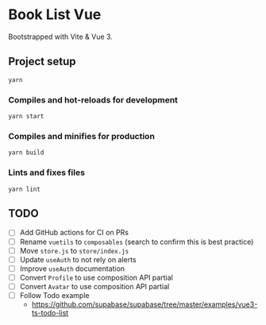 # Book List Vue

Bootstrapped with Vite & Vue 3.

## Project setup

```
yarn
```

### Compiles and hot-reloads for development

```
yarn start
```

### Compiles and minifies for production

```
yarn build
```

### Lints and fixes files

```
yarn lint
```

## TODO

- [ ] Add GitHub actions for CI on PRs
- [ ] Rename `vuetils` to `composables` (search to confirm this is best practice)
- [ ] Move `store.js` to `store/index.js`
- [ ] Update `useAuth` to not rely on alerts
- [ ] Improve `useAuth` documentation
- [ ] Convert `Profile` to use composition API partial
- [ ] Convert `Avatar` to use composition API partial
- [ ] Follow Todo example
  - https://github.com/supabase/supabase/tree/master/examples/vue3-ts-todo-list
